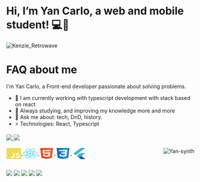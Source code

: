 # Hi, I’m Yan Carlo, a web and mobile student! 💻📱
![Kenzie_Retrowave](https://user-images.githubusercontent.com/40778394/185477113-6e2fce00-35ac-46e4-8827-33b30c1ee332.png)
# FAQ about me
I'm Yan Carlo, a Front-end developer passionate about solving problems.

- 🔭 I am currently working with typescript development with stack based on react
- 🌱 Always studying, and improving my knowledge more and more
- 💬 Ask me about: tech, DnD, history.
- ⚡ Technologies: React, Typescript

 <div>
  <a href="https://github.com/SrYanCarlo">
  <img height="180em" src="https://github-readme-stats.vercel.app/api?username=yancarlodev&show_icons=true&theme=synthwave&include_all_commits=true&count_private=true"/>
  <img height="180em" src="https://github-readme-stats.vercel.app/api/top-langs/?username=yancarlodev&layout=compact&langs_count=7&theme=synthwave"/>
</div>
<div style="display: inline_block"><br>
  <img align="center" alt="Yan-Js" height="30" width="40" src="https://raw.githubusercontent.com/devicons/devicon/master/icons/javascript/javascript-plain.svg">
  <img align="center" alt="Yan-React" height="30" width="40" src="https://raw.githubusercontent.com/devicons/devicon/master/icons/react/react-original.svg">
  <img align="center" alt="Yan-HTML" height="30" width="40" src="https://raw.githubusercontent.com/devicons/devicon/master/icons/html5/html5-original.svg">
  <img align="center" alt="Yan-CSS" height="30" width="40" src="https://raw.githubusercontent.com/devicons/devicon/master/icons/css3/css3-original.svg">
  <img align="center" alt="Yan-Flutter" height="30" width="40" src="https://raw.githubusercontent.com/devicons/devicon/master/icons/flutter/flutter-original.svg">
  <img align="right" alt="Yan-synth" src="https://c.tenor.com/GiO4XNKti44AAAAM/retrowave-synthwave.gif">
</div>

##
  
<div> 
  <a href="https://www.facebook.com/yancarlo.silveiralepri/" target="_blank"><img src="https://img.shields.io/badge/Facebook-1877F2?style=for-the-badge&logo=facebook&logoColor=white" target="_blank"></a>
  <a href="https://instagram.com/yancarlodc" target="_blank"><img src="https://img.shields.io/badge/-Instagram-%23E4405F?style=for-the-badge&logo=instagram&logoColor=white" target="_blank"></a>
  <a href="https://www.linkedin.com/in/yan-carlo-315287161" target="_blank"><img src="https://img.shields.io/badge/-LinkedIn-%230077B5?style=for-the-badge&logo=linkedin&logoColor=white" target="_blank"></a>
  <a href="http://api.whatsapp.com/send?1=pt_BR&phone=5545998110952" target="_blank"><img src="https://img.shields.io/badge/WhatsApp-25D366?style=for-the-badge&logo=whatsapp&logoColor=white" target="_blank"></a>
  <a href = "mailto:yancarlodc@gmail.com"><img src="https://img.shields.io/badge/-Gmail-%23333?style=for-the-badge&logo=gmail&logoColor=white" target="_blank"></a>
</div>
